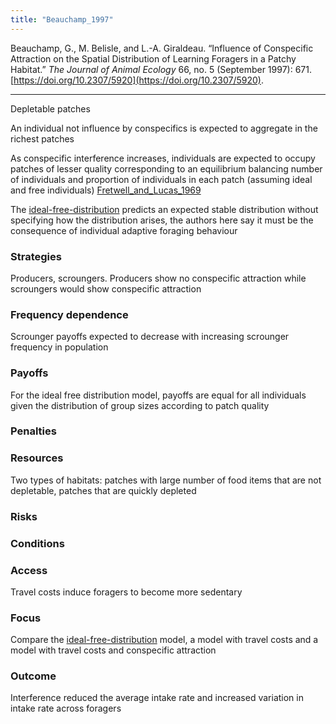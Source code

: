 ```yaml
---
title: "Beauchamp_1997"
---
```


Beauchamp, G., M. Belisle, and L.-A. Giraldeau. “Influence of Conspecific Attraction on the Spatial Distribution of Learning Foragers in a Patchy Habitat.” _The Journal of Animal Ecology_ 66, no. 5 (September 1997): 671. [https://doi.org/10.2307/5920](https://doi.org/10.2307/5920).

---
Depletable patches

An individual not influence by conspecifics is expected to aggregate in the richest patches

As conspecific interference increases, individuals are expected to occupy patches of lesser quality corresponding to an equilibrium balancing number of individuals and proportion of individuals in each patch (assuming ideal and free individuals) [Fretwell_and_Lucas_1969](Fretwell_and_Lucas_1969.md)

The [ideal-free-distribution](../topics/ideal-free-distribution.md) predicts an expected stable distribution without specifying how the distribution arises, the authors here say it must be the consequence of individual adaptive foraging behaviour 

### Strategies
Producers, scroungers. Producers show no conspecific attraction while scroungers would show conspecific attraction

### Frequency dependence
Scrounger payoffs expected to decrease with increasing scrounger frequency in population  

### Payoffs
For the ideal free distribution model, payoffs are equal for all individuals given the distribution of group sizes according to patch quality 

### Penalties

### Resources
Two types of habitats: patches with large number of food items that are not depletable, patches that are quickly depleted 

### Risks

### Conditions

### Access
Travel costs induce foragers to become more sedentary

### Focus
Compare the [ideal-free-distribution](../topics/ideal-free-distribution.md) model, a model with travel costs and a model with travel costs and conspecific attraction

### Outcome
Interference reduced the average intake rate and increased variation in intake rate across foragers 



